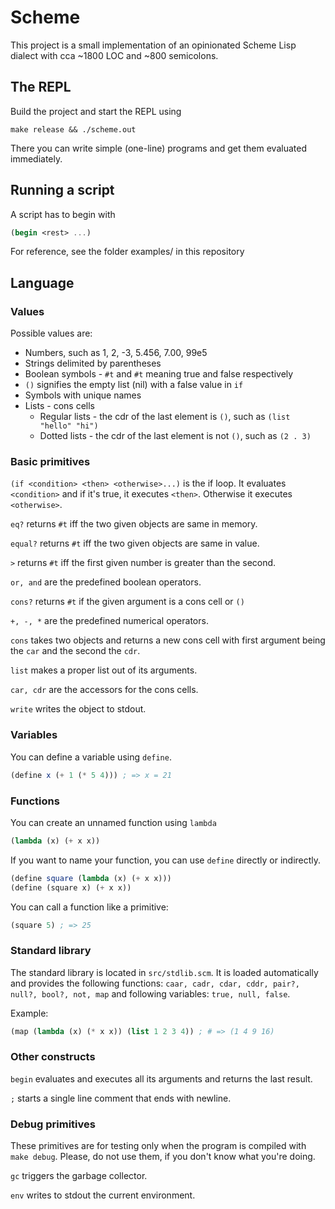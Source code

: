# Scheme

This project is a small implementation of an opinionated Scheme Lisp dialect with cca ~1800 LOC and ~800 semicolons.

## The REPL

Build the project and start the REPL using
```
make release && ./scheme.out
```

There you can write simple (one-line) programs and get them evaluated immediately.

## Running a script

A script has to begin with
```scheme
(begin <rest> ...)
```
For reference, see the folder examples/ in this repository

## Language

### Values

Possible values are:
* Numbers, such as 1, 2, -3, 5.456, 7.00, 99e5
* Strings delimited by parentheses
* Boolean symbols - ```#t``` and ```#t``` meaning true and false respectively
* ```()``` signifies the empty list (nil) with a false value in ```if```
* Symbols with unique names
* Lists - cons cells
  * Regular lists - the cdr of the last element is ```()```, such as ```(list "hello" "hi")```
  * Dotted lists - the cdr of the last element is not ```()```, such as ```(2 . 3)```

### Basic primitives

```(if <condition> <then> <otherwise>...)``` is the if loop. It evaluates ```<condition>``` and if it's true, it executes ```<then>```. Otherwise it executes ```<otherwise>```.

```eq?``` returns ```#t``` iff the two given objects are same in memory.

```equal?``` returns ```#t``` iff the two given objects are same in value.

```>``` returns ```#t``` iff the first given number is greater than the second.

```or, and``` are the predefined boolean operators.

```cons?``` returns ```#t``` if the given argument is a cons cell or ```()```

```+, -, *``` are the predefined numerical operators.

```cons``` takes two objects and returns a new cons cell with first argument being the ```car``` and the second the ```cdr```.

```list``` makes a proper list out of its arguments.

```car, cdr``` are the accessors for the cons cells.

```write``` writes the object to stdout.

### Variables

You can define a variable using ```define```.

```scheme
(define x (+ 1 (* 5 4))) ; => x = 21
```

### Functions

You can create an unnamed function using ```lambda```

```scheme
(lambda (x) (+ x x))
```

If you want to name your function, you can use ```define``` directly or indirectly.
```scheme
(define square (lambda (x) (+ x x)))
(define (square x) (+ x x))
```

You can call a function like a primitive:
```scheme
(square 5) ; => 25 
```

### Standard library

The standard library is located in ```src/stdlib.scm```. It is loaded automatically and provides the following functions: ```caar, cadr, cdar, cddr, pair?, null?, bool?, not, map``` and following variables: ```true, null, false```.

Example:
```scheme
(map (lambda (x) (* x x)) (list 1 2 3 4)) ; # => (1 4 9 16)
```

### Other constructs

```begin``` evaluates and executes all its arguments and returns the last result.

```;``` starts a single line comment that ends with newline.

### Debug primitives

These primitives are for testing only when the program is compiled with ```make debug```. Please, do not use them, if you don't know what you're doing.

```gc``` triggers the garbage collector.

```env``` writes to stdout the current environment.
